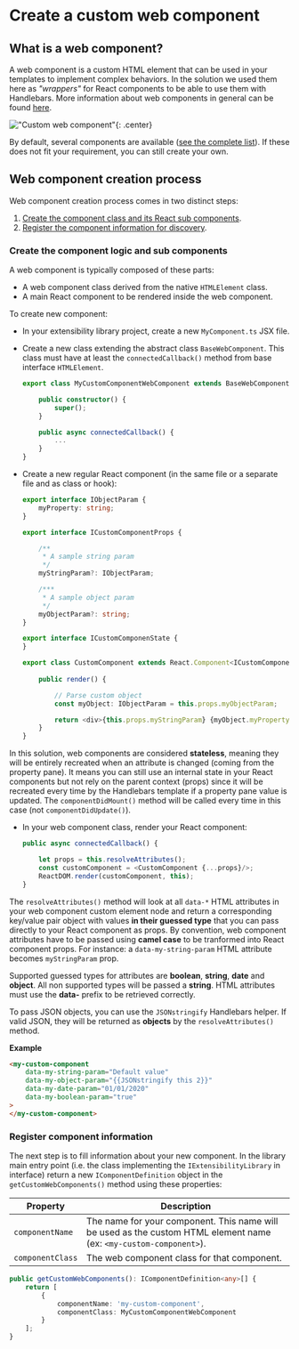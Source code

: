 # Create a custom web component

## What is a web component?

A web component is a custom HTML element that can be used in your templates to implement complex behaviors. In the solution we used them here as *"wrappers"* for React components to be able to use them with Handlebars. More information about web components in general can be found [here](https://www.webcomponents.org/introduction).

!["Custom web component"](../assets/extensibility/web_components/custom_web_component.png){: .center}

By default, several components are available ([see the complete list](./web_components_list.md)). If these does not fit your requirement, you can still create your own.

## Web component creation process

Web component creation process comes in two distinct steps:

1. [Create the component class and its React sub components](#create-the-component-logic-and-sub-components).
2. [Register the component information for discovery](#register-component-information).


### Create the component logic and sub components

A web component is typically composed of these parts:

* A web component class derived from the native `HTMLElement` class.
* A main React component to be rendered inside the web component.

To create new component:

* In your extensibility library project, create a new `MyComponent.ts` JSX file.
* Create a new class extending the abstract class `BaseWebComponent`. This class must have at least the `connectedCallback()` method from base interface `HTMLElement`.

    ```typescript
    export class MyCustomComponentWebComponent extends BaseWebComponent {
    
        public constructor() {
            super(); 
        }
    
        public async connectedCallback() {
            ...
        }    
    }
    ```

* Create a new regular React component (in the same file or a separate file and as class or hook):

    ```typescript
    export interface IObjectParam {
        myProperty: string;
    }

    export interface ICustomComponentProps {

        /**
         * A sample string param
         */
        myStringParam?: IObjectParam;

        /***
         * A sample object param
         */
        myObjectParam?: string;
    }

    export interface ICustomComponenState {
    }

    export class CustomComponent extends React.Component<ICustomComponentProps, ICustomComponenState> {
        
        public render() {

            // Parse custom object
            const myObject: IObjectParam = this.props.myObjectParam;

            return <div>{this.props.myStringParam} {myObject.myProperty}</div>;
        }
    }
    ```

In this solution, web components are considered **stateless**, meaning they will be entirely recreated when an attribute is changed (coming from the property pane). It means you can still use an internal state in your React components but not rely on the parent context (props) since it will be recreated every time by the Handlebars template if a property pane value is updated. The `componentDidMount()` method will be called every time in this case (not `componentDidUpdate()`).

* In your web component class, render your React component:

    ```typescript
    public async connectedCallback() {

        let props = this.resolveAttributes();
        const customComponent = <CustomComponent {...props}/>;
        ReactDOM.render(customComponent, this);
    } 
    ```

The `resolveAttributes()` method will look at all `data-*` HTML attributes in your web component custom element node and return a corresponding key/value pair object with values **in their guessed type** that you can pass directly to your React component as props. By convention, web component attributes have to be passed using **camel case** to be tranformed into React component props. For instance: a `data-my-string-param` HTML attribute becomes `myStringParam` prop.

Supported guessed types for attributes are **boolean**, **string**, **date** and **object**. All non supported types will be passed a **string**. HTML attributes must use the **data-** prefix to be retrieved correctly.

To pass JSON objects, you can use the `JSONstringify` Handlebars helper. If valid JSON, they will be returned as **objects** by the `resolveAttributes()` method.

**Example**

```html
<my-custom-component 
    data-my-string-param="Default value" 
    data-my-object-param="{{JSONstringify this 2}}"
    data-my-date-param="01/01/2020"
    data-my-boolean-param="true"
>
</my-custom-component>
```

### Register component information

The next step is to fill information about your new component. In the library main entry point (i.e. the class implementing the `IExtensibilityLibrary` in interface) return a new `IComponentDefinition` object in the `getCustomWebComponents()` method using these properties: 


| Property | Description |
| --------- | ---------- |
| `componentName` | The name for your component. This name will be used as the custom HTML element name (ex: `<my-custom-component>`).
| `componentClass` | The web component class for that component.

```typescript
public getCustomWebComponents(): IComponentDefinition<any>[] {
    return [
        {
            componentName: 'my-custom-component',
            componentClass: MyCustomComponentWebComponent
        }
    ];
}
```
